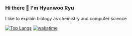 ### Hi there 👋 I'm Hyunwoo Ryu
I like to explain biology as chemistry and computer science  
  
[![Top Langs](https://github-readme-stats.vercel.app/api/top-langs/?username=Chemical118&layout=compact)](https://github.com/anuraghazra/github-readme-stats)
[![wakatime](https://wakatime.com/badge/user/ed86a5c8-0057-4082-8beb-9f1b804de096.svg)](https://wakatime.com/@ed86a5c8-0057-4082-8beb-9f1b804de096)
<!--
**Chemical118/Chemical118** is a ✨ _special_ ✨ repository because its `README.md` (this file) appears on your GitHub profile.

Here are some ideas to get you started:

- 🔭 I’m currently working on ...
- 🌱 I’m currently learning ...
- 👯 I’m looking to collaborate on ...
- 🤔 I’m looking for help with ...
- 💬 Ask me about ...
- 📫 How to reach me: ...
- 😄 Pronouns: ...
- ⚡ Fun fact: ...
-->
